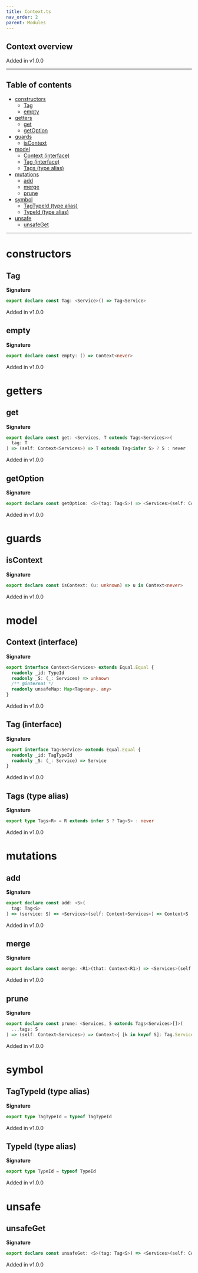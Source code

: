 ```yaml
---
title: Context.ts
nav_order: 2
parent: Modules
---
```


## Context overview

Added in v1.0.0

---

<h2 class="text-delta">Table of contents</h2>

- [constructors](#constructors)
  - [Tag](#tag)
  - [empty](#empty)
- [getters](#getters)
  - [get](#get)
  - [getOption](#getoption)
- [guards](#guards)
  - [isContext](#iscontext)
- [model](#model)
  - [Context (interface)](#context-interface)
  - [Tag (interface)](#tag-interface)
  - [Tags (type alias)](#tags-type-alias)
- [mutations](#mutations)
  - [add](#add)
  - [merge](#merge)
  - [prune](#prune)
- [symbol](#symbol)
  - [TagTypeId (type alias)](#tagtypeid-type-alias)
  - [TypeId (type alias)](#typeid-type-alias)
- [unsafe](#unsafe)
  - [unsafeGet](#unsafeget)

---

# constructors

## Tag

**Signature**

```ts
export declare const Tag: <Service>() => Tag<Service>
```

Added in v1.0.0

## empty

**Signature**

```ts
export declare const empty: () => Context<never>
```

Added in v1.0.0

# getters

## get

**Signature**

```ts
export declare const get: <Services, T extends Tags<Services>>(
  tag: T
) => (self: Context<Services>) => T extends Tag<infer S> ? S : never
```

Added in v1.0.0

## getOption

**Signature**

```ts
export declare const getOption: <S>(tag: Tag<S>) => <Services>(self: Context<Services>) => Option<S>
```

Added in v1.0.0

# guards

## isContext

**Signature**

```ts
export declare const isContext: (u: unknown) => u is Context<never>
```

Added in v1.0.0

# model

## Context (interface)

**Signature**

```ts
export interface Context<Services> extends Equal.Equal {
  readonly _id: TypeId
  readonly _S: (_: Services) => unknown
  /** @internal */
  readonly unsafeMap: Map<Tag<any>, any>
}
```

Added in v1.0.0

## Tag (interface)

**Signature**

```ts
export interface Tag<Service> extends Equal.Equal {
  readonly _id: TagTypeId
  readonly _S: (_: Service) => Service
}
```

Added in v1.0.0

## Tags (type alias)

**Signature**

```ts
export type Tags<R> = R extends infer S ? Tag<S> : never
```

Added in v1.0.0

# mutations

## add

**Signature**

```ts
export declare const add: <S>(
  tag: Tag<S>
) => (service: S) => <Services>(self: Context<Services>) => Context<S | Services>
```

Added in v1.0.0

## merge

**Signature**

```ts
export declare const merge: <R1>(that: Context<R1>) => <Services>(self: Context<Services>) => Context<R1 | Services>
```

Added in v1.0.0

## prune

**Signature**

```ts
export declare const prune: <Services, S extends Tags<Services>[]>(
  ...tags: S
) => (self: Context<Services>) => Context<{ [k in keyof S]: Tag.Service<S[k]> }[number]>
```

Added in v1.0.0

# symbol

## TagTypeId (type alias)

**Signature**

```ts
export type TagTypeId = typeof TagTypeId
```

Added in v1.0.0

## TypeId (type alias)

**Signature**

```ts
export type TypeId = typeof TypeId
```

Added in v1.0.0

# unsafe

## unsafeGet

**Signature**

```ts
export declare const unsafeGet: <S>(tag: Tag<S>) => <Services>(self: Context<Services>) => S
```

Added in v1.0.0
